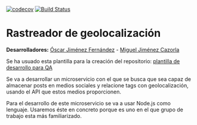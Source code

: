 [![codecov](https://codecov.io/gh/Miguel-y-Oscar/Geolocalizaciones-de-medios-sociales/branch/master/graph/badge.svg)](https://codecov.io/gh/Miguel-y-Oscar/Geolocalizaciones-de-medios-sociales)
[![Build Status](https://travis-ci.org/Miguel-y-Oscar/Geolocalizaciones-de-medios-sociales.svg?branch=master)](https://travis-ci.org/Miguel-y-Oscar/Geolocalizaciones-de-medios-sociales)


# Rastreador de geolocalización

**Desarrolladores:** [Óscar Jiménez Fernández](https://github.com/yoskitar) - [Miguel Jiménez Cazorla](https://github.com/iMiguel10)

Se ha usuado esta plantilla para la creación del repositorio: [plantilla de desarrollo para QA](https://jj.github.io/curso-tdd)

Se va a desarrollar un microservicio con el que se busca que sea capaz de almacenar posts en medios sociales y relacione tags con geolocalización, usando el API que estos medios proporcionen.

Para el desarrollo de este microservicio se va a usar Node.js como lenguaje. Usaremos éste en concreto porque es uno en el que grupo de trabajo esta más familiarizado.

